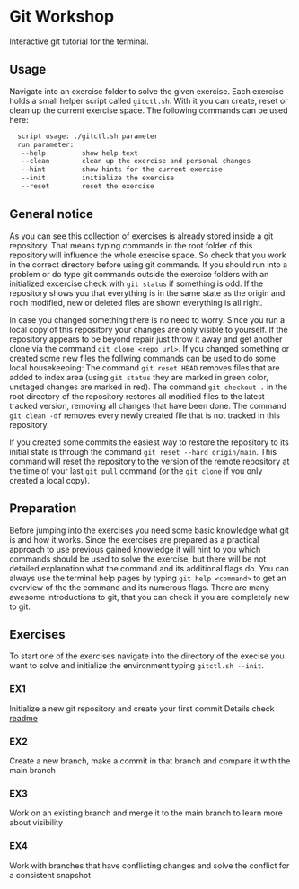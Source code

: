 # Git Workshop

Interactive git tutorial for the terminal.

## Usage
Navigate into an exercise folder to solve the given exercise. Each exercise holds a small helper script called `gitctl.sh`.
With it you can create, reset or clean up the current exercise space. The following commands can be used here:
```bash
  script usage: ./gitctl.sh parameter
  run parameter:
   --help         show help text
   --clean        clean up the exercise and personal changes
   --hint         show hints for the current exercise
   --init         initialize the exercise
   --reset        reset the exercise
```

## General notice
As you can see this collection of exercises is already stored inside a git repository. That means typing commands in the root folder of this repository will
influence the whole exercise space. So check that you work in the correct directory before using git commands. If you should run into a problem or do type git 
commands outside the exercise folders with an initialized excercise check with `git status` if something is odd. If the repository shows you that everything is
in the same state as the origin and noch modified, new or deleted files are shown everything is all right.

In case you changed something there is no need to worry. Since you run a local copy of this repository your changes are only visible to yourself. If the 
repository appears to be beyond repair just throw it away and get another clone via the command `git clone <repo_url>`. If you changed something or created some
new files the follwing commands can be used to do some local housekeeping:
The command `git reset HEAD` removes files that are added to index area (using `git status` they are marked in green color, unstaged changes are marked in red).
The command `git checkout .` in the root directory of the repository restores all modified files to the latest tracked version, removing all changes that have 
been done.
The command `git clean -df` removes every newly created file that is not tracked in this repository.

If you created some commits the easiest way to restore the repository to its initial state is through the command `git reset --hard origin/main`. This command 
will reset the repository to the version of the remote repository at the time of your last `git pull` command (or the `git clone` if you only created a local 
copy).

## Preparation
Before jumping into the exercises you need some basic knowledge what git is and how it works. Since the exercises are prepared as a practical approach to use 
previous gained knowledge it will hint to you which commands should be used to solve the exercise, but there will be not detailed explanation what the command
and its additional flags do. You can always use the terminal help pages by typing `git help <command>` to get an overview of the the command and its numerous 
flags.
There are many awesome introductions to git, that you can check if you are completely new to git.

## Exercises
To start one of the exercises navigate into the directory of the execise you want to solve and initialize the environment typing `gitctl.sh --init`.

### EX1
Initialize a new git repository and create your first commit
Details check [readme](./EX1/README.md)

### EX2
Create a new branch, make a commit in that branch and compare it with the main branch

### EX3
Work on an existing branch and merge it to the main branch to learn more about visibility

### EX4
Work with branches that have conflicting changes and solve the conflict for a consistent snapshot
